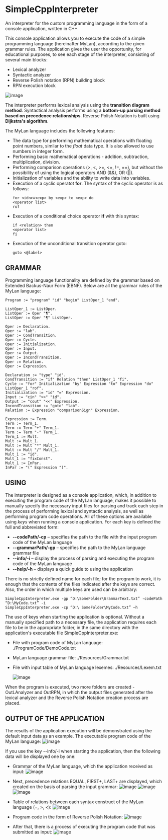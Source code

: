 # SimpleCppInterpreter
An interpreter for the custom programming language in the form of a console application, written in C++

This console application allows you to execute the code of a simple programming language (hereinafter MyLan), according to the given grammar rules. The application gives the user the opportunity, for educational purposes, to see each stage of the interpreter, consisting of several main blocks:
- Lexical analyzer
- Syntactic analyzer
- Reverse Polish notation (RPN) building block
- RPN execution block

![image](https://user-images.githubusercontent.com/51093494/184239126-ada625d9-594b-4095-9c09-d6394b129ee1.png)

The interpreter performs lexical analysis using the **transition diagram method**.
Syntactical analysis performs using a **bottom-up parsing method based on precedence relationships**.
Reverse Polish Notation is built using **Dijkstra's algorithm**.

The MyLan language includes the following features:
- The data type for performing mathematical operations with floating point numbers, similar to the *float* data type. It is also allowed to use numbers in integer form.
- Performing basic mathematical operations - addition, subtraction, multiplication, division.
- Performing comparison operations (>, <, >=, <=, !=, ==), but without the possibility of using the logical operators AND (&&), OR (||).
- Initialization of variables and the ability to write data into variables.
- Execution of a cyclic operatot **for**. The syntax of the cyclic operator is as follows:
  ```
  for <idn>=<exp> by <exp> to <exp> do
  <operator list>
  rof
  ```
- Execution of a conditional choice operator **if** with this syntax:
  ```
  if <relation> then
  <operator list>
  fi
  ```
- Execution of the unconditional transition operator goto:
  ```
  goto <@label>
  ```

## GRAMMAR
Programming language functionality are defined by the grammar based on Extended Backus-Naur Form (EBNF). Below are all the grammar rules of the MyLan language:
```
Program := "program" "id" "begin" ListOper_1 "end".

ListOper_1 := ListOper.
ListOper := Oper "¶".
ListOper := Oper "¶" ListOper.

Oper := Declaration.
Oper := "lab".
Oper := CondTransition.
Oper := Cycle.
Oper := Initialization.
Oper := Input.
Oper := Output.
Oper := IncondTransition.
Oper := Relation.
Oper := Expression.

Declaration := "type" "id".
CondTransition := "if" Relation "then" ListOper_1 "fi".
Cycle := "for" Initialization "by" Expression "to" Expression "do" ListOper_1 "rof".
Initialization := "id" "=" Expression.
Input := "cin" ">>" "id".
Output := "cout" "<<" Expression.
IncondTransition := "goto" "lab".
Relation := Expression "comparisonSign" Expression.

Expression := Term.
Term := Term_1.
Term := Term "+" Term_1.
Term := Term "-" Term_1.
Term_1 := Mult.
Mult := Mult_1.
Mult := Mult "*" Mult_1.
Mult := Mult "/" Mult_1.
Mult_1 := "id".
Mult_1 := "fixConst".
Mult_1 := InPar.
InPar := "(" Expression ")".
```

## USING
The interpreter is designed as a console application, which, in addition to executing the program code of the MyLan language, makes it possible to manually specify the necessary input files for parsing and track each step in the process of performing lexical and syntactic analysis, as well as performing program code operations.
All of these options are available using *keys* when running a console application. For each key is defined the full and abbreviated form:
- **--codePath/-cp** – specifies the path to the file with the input program code of the MyLan language
- **--grammarPath/-gp** – specifies the path to the MyLan language grammar file
- **--info/-i** – display the process of parsing and executing the program code of the MyLan language
- **--help/-h** – displays a quick guide to using the application

There is no strictly defined name for each file; for the program to work, it is enough that the contents of the files indicated after the keys are correct. Also, the order in which multiple keys are used can be arbitrary:
```
SimpleCppInterpreter.exe -gp “D:\SomeFolder\GrammarText.txt” -codePath “D:\MyCode.txt” -i
SimpleCppInterpreter.exe -cp “D:\ SomeFolder\MyCode.txt” –h
```

The use of keys when starting the application is optional. Without a manually specified path to a necessary file, the application requires each file to be in the appropriate folder, in the same directory with the application's executable file SimpleCppInterpreter.exe:
- File with program code of MyLan language: ./ProgramCode/DemoCode.txt
- MyLan language grammar file: ./Resources/Grammar.txt
- File with input table of MyLan language lexemes: ./Resources/Lexem.txt

  ![image](https://user-images.githubusercontent.com/51093494/184240243-f0133d42-faa8-4189-a1e1-56a27bca7b3d.png)

When the program is executed, two more folders are created - OutLAnalyzer and OutRPN, in which the output files generated after the lexical analyzer and the Reverse Polish Notation creation process are placed.

## OUTPUT OF THE APPLICATION
The results of the application execution will be demonstrated using the default input data as an example.
The executable program code of the MyLan language:
![image](https://user-images.githubusercontent.com/51093494/184240349-9d5145fe-41a2-4177-ad4f-01d148c9b780.png)

If you use the key --info/-i when starting the application, then the following data will be displayed one by one:
- Grammar of the MyLan language, which the application received as input:
  ![image](https://user-images.githubusercontent.com/51093494/184240424-964fd379-1030-4abf-8331-eff806711a80.png)

- Next, precedence relations EQUAL, FIRST+, LAST+ are displayed, which created on the basis of parsing the input grammar:
  ![image](https://user-images.githubusercontent.com/51093494/184240474-69dca811-fe21-4c47-863f-029e29e49853.png)
  ![image](https://user-images.githubusercontent.com/51093494/184240500-06b45076-a5e1-4d7f-afad-8720c15c3f4b.png)
  ![image](https://user-images.githubusercontent.com/51093494/184240519-0ac45188-0fdd-4e5b-8c0b-cc447926778e.png)

- Table of relations between each syntax construct of the MyLan language (=, >, <):
  ![image](https://user-images.githubusercontent.com/51093494/184240597-c6d61a18-2522-4249-bc2c-e9bdfee93c04.png)

- Program code in the form of Reverse Polish Notation:
  ![image](https://user-images.githubusercontent.com/51093494/184240654-683bc8b8-579e-4c56-bf9a-30e63985c063.png)

- After that, there is a process of executing the program code that was submitted as input:
  ![image](https://user-images.githubusercontent.com/51093494/184240705-436fb5b1-06a2-4597-ace5-cd2e6ef0cf8b.png)
